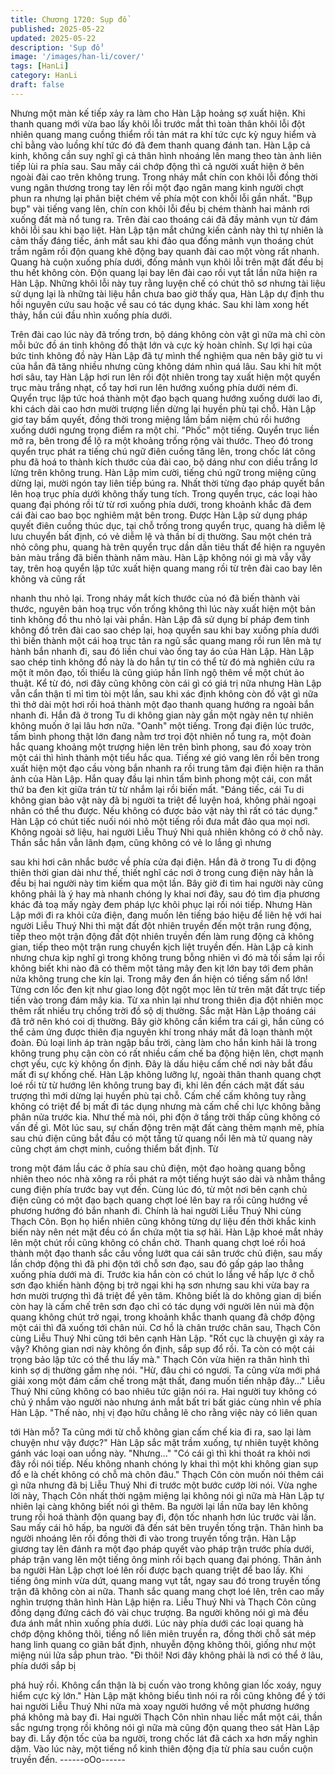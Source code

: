 ```yaml
---
title: Chương 1720: Sụp đổ
published: 2025-05-22
updated: 2025-05-22
description: 'Sụp đổ'
image: '/images/han-li/cover/'
tags: [HanLi]
category: HanLi
draft: false
---
```


Nhưng một màn kế tiếp xảy ra làm cho Hàn Lập hoảng sợ xuất
hiện.
Khi thanh quang mới vừa bao lấy khôi lỗi trước mắt thì toàn thân
khôi lỗi đột nhiên quang mang cuồng thiểm rồi tản mát ra khí tức
cực kỳ nguy hiểm và chỉ bằng vào luồng khí tức đó đã đem thanh
quang đánh tan.
Hàn Lập cả kinh, không cần suy nghĩ gì cả thân hình nhoáng lên
mang theo tàn ảnh liên tiếp lùi ra phía sau. Sau mấy cái chớp
động thì cả người xuất hiện ở bên ngoài đài cao trên không trung.
Trong nháy mắt chín con khôi lỗi đồng thời vung ngân thương
trong tay lên rồi một đạo ngân mang kinh người chợt phun ra
nhưng lại phân biệt chém về phía một con khỗi lỗi gần nhất.
"Bụp bụp" vài tiếng vang lên, chín con khôi lỗi đều bị chém thành
hai mảnh rơi xuống đất mà nổ tung ra. Trên đài cao thoáng cái đã
đầy mảnh vụn từ đám khôi lỗi sau khi bạo liệt.
Hàn Lập tận mắt chứng kiến cảnh này thì tự nhiên là cảm thấy
đáng tiếc, ánh mắt sau khi đảo qua đống mảnh vụn thoáng chút
trầm ngâm rồi độn quang khẽ động bay quanh đài cao một vòng
rất nhanh.
Quang hà cuộn xuống phía dưới, đống mảnh vụn khôi lỗi trên mặt
đất đều bị thu hết không còn. Độn quang lại bay lên đài cao rồi vụt
tắt lần nữa hiện ra Hàn Lập.
Những khôi lỗi này tuy rằng luyện chế có chút thô sơ nhưng tài
liệu sử dụng lại là những tài liệu hắn chưa bao giờ thấy qua, Hàn
Lập dự định thu hồi nguyên cứu sau hoặc về sau có tác dụng
khác. Sau khi làm xong hết thảy, hắn cúi đầu nhìn xuống phía
dưới.

Trên đài cao lúc này đã trống trơn, bộ dáng không còn vật gì nữa
mà chỉ còn mỗi bức đồ án tinh không đồ thật lớn và cực kỳ hoàn
chỉnh. Sự lợi hại của bức tinh không đồ này Hàn Lập đã tự mình
thể nghiệm qua nên bây giờ tu vi của hắn đã tăng nhiều nhưng
cũng không dám nhìn quá lâu.
Sau khi hít một hơi sâu, tay Hàn Lập hơi run lên rồi đột nhiên
trong tay xuất hiện một quyển trục màu trắng nhạt, cổ tay hơi run
lên hướng xuống phía dưới ném đi.
Quyển trục lập tức hoá thành một đạo bạch quang hướng xuống
dưới lao đi, khi cách dài cao hơn mười trượng liền dừng lại huyền
phù tại chỗ. Hàn Lập giơ tay bấm quyết, đồng thời trong miệng
lầm bầm niệm chú rồi hướng xuống dưới ngưng trọng điểm ra
một chỉ.
"Phốc" một tiếng.
Quyển trục liền mở ra, bên trong để lộ ra một khoảng trống rộng
vài thước. Theo đó trong quyển trục phát ra tiếng chú ngữ điên
cuồng tăng lên, trong chốc lát công phu đã hoá to thành kích
thước của đài cao, bộ dáng như con diều trắng lơ lửng trên không
trung.
Hàn Lập mỉm cười, tiếng chú ngữ trong miệng cũng dừng lại,
mười ngón tay liên tiếp búng ra. Nhất thời từng đạo pháp quyết
bắn lên hoạ trục phía dưới không thấy tung tích. Trong quyển
trục, các loại hào quang đại phóng rồi từ từ rơi xuống phía dưới,
trong khoảnh khắc đã đem cái đài cao bao bọc nghiêm mật bên
trong.
Được Hàn Lập sử dụng pháp quyết điên cuồng thúc dục, tại chỗ
trống trong quyển trục, quang hà diễm lệ lưu chuyển bất định, có
vẻ diễm lệ và thần bí dị thường. Sau một chén trả nhỏ công phu,
quang hà trên quyển trục dần dần tiêu thất để hiện ra nguyên bản
màu trắng đã biến thành năm màu.
Hàn Lập không nói gì mà vẫy vẫy tay, trên hoạ quyển lập tức xuất
hiện quang mang rồi từ trên đài cao bay lên không và cũng rất

nhanh thu nhỏ lại. Trong nháy mắt kích thước của nó đã biến
thành vài thước, nguyên bản hoạ trục vốn trống không thì lúc này
xuất hiện một bản tinh không đồ thu nhỏ lại vài phần.
Hàn Lập đã sử dụng bí pháp đem tinh không đồ trên đài cao sao
chép lại, hoạ quyển sau khi bay xuống phía dưới thì biến thành
một cái hoạ trục tản ra ngũ sắc quang mang rồi run lên mà tự
hành bắn nhanh đi, sau đó liền chui vào ống tay áo của Hàn Lập.
Hàn Lập sao chép tinh không đồ này là do hắn tự tin có thể từ đó
mà nghiên cứu ra một ít môn đạo, tối thiểu là cũng giúp hắn lĩnh
ngộ thêm về một chút ảo thuật. Kể từ đó, nơi đây cũng không còn
cái gì có giá trị nữa nhưng Hàn Lập vẫn cẩn thận tỉ mỉ tìm tòi một
lần, sau khi xác định không còn đồ vật gì nữa thì thở dài một hơi
rồi hoá thành một đạo thanh quang hướng ra ngoài bắn nhanh đi.
Hắn đã ở trong Tu di không gian này gần một ngày nên tự nhiên
không muốn ở lại lâu hơn nữa.
"Oanh" một tiếng.
Trong đại điện lúc trước, tấm bình phong thật lớn đang nằm trơ
trọi đột nhiên nổ tung ra, một đoàn hắc quang khoảng một trượng
hiện lên trên bình phong, sau đó xoay tròn một cái thì hình thành
một tiểu hắc qua. Tiếng xé gió vang lên rồi bên trong xuất hiện
một đạo cầu vòng bắn nhanh ra rồi trung tâm đại điện hiện ra thân
ảnh của Hàn Lập.
Hắn quay đầu lại nhìn tấm bình phong một cái, con mắt thứ ba
đen kịt giữa trán từ từ nhắm lại rồi biến mất.
"Đáng tiếc, cái Tu di không gian bảo vật này đã bị người ta triệt để
luyện hoá, không phải ngoại nhân có thể thu được. Nếu không có
được bảo vật này thì rất có tác dụng."
Hàn Lập có chút tiếc nuối nói nhỏ một tiếng rồi đưa mắt đảo qua
mọi nơi. Không ngoài sở liệu, hai người Liễu Thuý Nhi quả nhiên
không có ở chỗ này.
Thần sắc hắn vẫn lãnh đạm, cũng không có vẻ lo lắng gì nhưng

sau khi hơi cân nhắc bước về phía cửa đại điện. Hắn đã ở trong
Tu di động thiên thời gian dài như thế, thiết nghĩ các nơi ở trong
cung điện này hẳn là đều bị hai người này tim kiếm qua một lần.
Bây giờ đi tìm hai người này cũng không phải là ý hay mà nhanh
chóng ly khai nơi đây, sau đó tìm địa phương khác đả toạ mấy
ngày đem pháp lực khôi phục lại rồi nói tiếp.
Nhưng Hàn Lập mới đi ra khỏi cửa điện, đang muốn lên tiếng báo
hiệu để liên hệ với hai người Liễu Thuý Nhi thì mặt đất đột nhiên
truyền đến một trận rung động, tiếp theo một trận động đất đột
nhiên truyền đến làm rung động cả không gian, tiếp theo một trận
rung chuyển kịch liệt truyền đến. Hàn Lập cả kinh nhưng chưa kịp
nghĩ gì trong không trung bỗng nhiên vì đó mà tối sầm lại rồi
không biết khi nào đã có thêm một tảng mây đen kịt lớn bay tới
đem phân nửa không trung che kín lại. Trong mây đen ẩn hiện có
tiếng sấm nổ lớn!
Từng cơn lốc đen kịt như giao long đột ngột mọc lên từ trên mặt
đất trực tiếp tiến vào trong đám mây kia. Từ xa nhìn lại như trong
thiên địa đột nhiên mọc thêm rất nhiều trụ chống trời đồ sộ dị
thường. Sắc mặt Hàn Lập thoáng cái đã trở nên khó coi dị
thường.
Bây giờ không cần kiểm tra cái gì, hắn cũng có thể cảm ứng
được thiên địa nguyên khí trong nháy mắt đã loạn thành một
đoàn. Đủ loại linh áp tràn ngập bầu trời, càng làm cho hắn kinh
hãi là trong không trung phụ cận còn có rất nhiều cấm chế ba
động hiện lên, chợt mạnh chợt yếu, cực kỳ không ổn định. Đây là
dấu hiệu cấm chế nơi này bắt đầu mất đi sự khống chế.
Hàn Lập không lưỡng lự, ngoài thân thanh quang chợt loé rồi từ
từ hướng lên không trung bay đi, khi lên đến cách mặt đất sáu
trượng thì mới dừng lại huyền phù tại chỗ. Cấm chế cấm không
tuy rằng không có triệt để bị mất đi tác dụng nhưng mà cấm chế
chi lực không bằng phân nửa trước kia. Như thế mà nói, phi độn
ở tầng trời thấp cũng không có vấn đề gì.
Môt lúc sau, sự chấn động trên mặt đất càng thêm mạnh mẽ, phía
sau chủ điện cũng bắt đầu có một tầng tử quang nổi lên mà tử
quang này cũng chợt ám chợt minh, cuồng thiểm bất định. Từ

trong một đám lầu các ở phía sau chủ điện, một đạo hoàng quang
bỗng nhiên theo nóc nhà xông ra rồi phát ra một tiếng huýt sáo
dài và nhằm thẳng cung điện phía trước bay vụt đến.
Cùng lúc đó, từ một nơi bên cạnh chủ điện cũng có một đạo bạch
quang chợt loé lên bay ra rồi cũng hướng về phương hướng đó
bắn nhanh đi. Chính là hai người Liễu Thuý Nhi cùng Thạch Côn.
Bọn họ hiển nhiên cũng không từng dự liệu đến thời khắc kinh
biến này nên nét mặt đều có ẩn chứa một tia sợ hãi.
Hàn Lập khoé mắt nhảy lên một chút rồi cũng không có chần chờ.
Thanh quang chợt loé rồi hoá thành một đạo thanh sắc cầu vồng
lướt qua cái sân trước chủ điện, sau mấy lần chớp động thì đã phi
độn tới chỗ sơn đạo, sau đó gấp gáp lao thẳng xuống phía dưới
mà đi.
Trước kia hắn còn có chút lo lắng về hấp lực ở chỗ sơn đạo khiến
hành động bị trở ngại khi hạ sơn nhưng sau khi vừa bay ra hơn
mười trượng thì đã triệt để yên tâm. Không biết là do không gian
dị biến còn hay là cấm chế trên sơn đạo chỉ có tác dụng với người
lên núi mà độn quang không chút trở ngại, trong khoảnh khắc
thanh quang đã chớp động một cái thì đã xuống tới chân núi. Cơ
hồ là chân trước chân sau, Thạch Côn cùng Liễu Thuý Nhi cũng
tới bên cạnh Hàn Lập.
"Rốt cục là chuyện gì xảy ra vậy? Không gian nơi này không ổn
định, sắp sụp đổ rồi. Ta còn có một cái trọng bảo lập tức có thể
thu lấy mà."
Thạch Côn vừa hiện ra thân hình thì kinh sợ dị thường gầm nhẹ
nói.
"Hừ, đâu chi có ngươi. Ta cũng vừa mới phá giải xong một đám
cấm chế trong mật thất, đang muốn tiến nhập đây..."
Liễu Thuý Nhi cũng không có bao nhiêu tức giận nói ra. Hai người
tuy không có chủ ý nhắm vào người nào nhưng ánh mắt bất tri
bất giác cùng nhìn về phía Hàn Lập.
"Thế nào, nhị vị đạo hữu chẳng lẽ cho rằng việc này có liên quan

tới Hàn mỗ? Ta cũng mới từ chỗ không gian cấm chế kia đi ra,
sao lại làm chuyện như vậy được?"
Hàn Lập sắc mặt trầm xuống, tự nhiên tuyệt không gánh vác loại
oan uổng này.
"Nhưng..."
"Có cái gì thì khi thoát ra khỏi nơi đây rồi nói tiếp. Nếu không
nhanh chóng ly khai thì một khi không gian sụp đổ e là chết không
có chỗ mà chôn đâu."
Thạch Côn còn muốn nói thêm cái gì nữa nhưng đã bị Liễu Thuý
Nhi đi trước một bước cướp lời nói.
Vừa nghe lời này, Thạch Côn nhất thời ngậm miệng lại không nói
gì nữa mà Hàn Lập tự nhiên lại càng không biết nói gì thêm. Ba
người lại lần nữa bay lên không trung rồi hoá thành độn quang
bay đi, độn tốc nhanh hơn lúc trước vài lần.
Sau mấy cái hô hấp, ba người đã đến sát bên truyền tống trận.
Thân hình ba người nhoáng lên rồi đồng thời đi vào trong truyền
tống trận. Hàn Lập giương tay lên đánh ra một đạo pháp quyết
vào pháp trận trước phía dưới, pháp trận vang lên một tiếng ông
minh rồi bạch quang đại phóng. Thân ảnh ba người Hàn Lập chợt
loé lên rồi được bạch quang triệt để bao lấy.
Khi tiếng ông minh vừa dứt, quang mang vụt tắt, ngay sau đó
trong truyền tống trận đã không còn ai nữa. Thanh sắc quang
mang chợt loé lên, trên cao mấy nghìn trượng thân hình Hàn Lập
hiện ra. Liễu Thuý Nhi và Thạch Côn cũng đồng dạng đứng cách
đó vài chục trượng. Ba người không nói gì mà đều đưa ánh mắt
nhìn xuống phía dưới.
Lúc này phía dưới các loại quang hà chớp động không thôi, tiếng
nổ liên miên truyền ra, đồng thời chỗ sát mép hang linh quang co
giãn bất định, nhuyễn động không thôi, giống như một miệng núi
lửa sắp phun trào.
"Đi thôi! Nơi đây không phải là nơi có thể ở lâu, phía dưới sắp bị

phá huỷ rồi. Không cẩn thận là bị cuốn vào trong không gian lốc
xoáy, nguy hiểm cực kỳ lớn."
Hàn Lập mặt không biểu tình nói ra rồi cũng không để ý tới hai
người Liễu Thuý Nhi nữa mà xoay người hướng về một phương
hướng phá không mà bay đi.
Hai người Thạch Côn nhìn nhau liếc mắt một cái, thần sắc ngưng
trọng rồi không nói gì nữa mà cũng độn quang theo sát Hàn Lập
bay đi. Lấy độn tốc của ba người, trong chốc lát đã cách xa hơn
mấy nghìn dặm. Vào lúc này, một tiếng nổ kinh thiên động địa từ
phía sau cuồn cuộn truyền đến.
------oOo------
